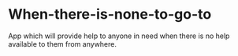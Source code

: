 # When-there-is-none-to-go-to
App which will provide help to anyone in need when there is no help available to them from anywhere.
